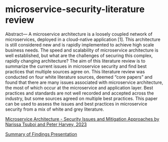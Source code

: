 # microservice-security-literature review

Abstract— A microservice architecture is a loosely coupled 
network of microservices, deployed in a cloud-native application [1]. 
This architecture is still considered new and is rapidly implemented 
to achieve high scale business needs. The speed and scalability of 
microservice architecture is well established, but what are the 
challenges of securing this complex, rapidly changing architecture? 
The aim of this literature review is to summarize the current issues 
in microservice security and find best practices that multiple sources 
agree on. This literature review was conducted on four white 
literature sources, deemed “core papers” and found that there are 
many issues associated with microservice architecture, the most of 
which occur at the microservice and application layer. Best practices 
and standards are not well recorded and accepted across the 
industry, but some sources agreed on multiple best practices. This 
paper can be used to assess the issues and best practices in 
microservice security from a mix of white and grey literature. 


[Microservice Architecture - Security Issues and Mitigation Approaches by Narissa Tsuboi and Peter Harvey, 2023](https://github.com/narissatsuboi/microservice-security/blob/main/Microservice%20Architecture%20-%20Security%20Issues%20and%20Mitigation%20Approaches%20Tsuboi%20Harvey%202023.pdf)

[Summary of Findings Presentation](https://github.com/narissatsuboi/microservice-security/blob/main/Microservice%20Architecture%20-%20Security%20Issues%20and%20Mitigation%20Approaches%20Summary%20Presenation.pdf)